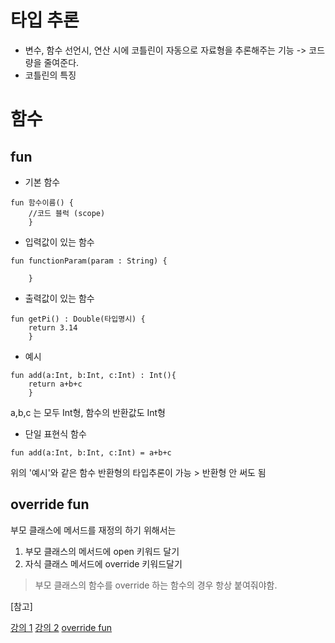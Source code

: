 # 타입 추론
- 변수, 함수 선언시, 연산 시에 코틀린이 자동으로 자료형을 추론해주는 기능
	-> 코드량을 줄여준다.
- 코틀린의 특징  

# 함수

## fun
- 기본 함수
```
fun 함수이름() {
	//코드 블럭 (scope)
    }
```

- 입력값이 있는 함수
```
fun functionParam(param : String) {

	}
```

- 출력값이 있는 함수
```
fun getPi() : Double(타입명시) {
	return 3.14
	}
```

- 예시
```
fun add(a:Int, b:Int, c:Int) : Int(){
	return a+b+c
    }
```

a,b,c 는 모두 Int형,
함수의 반환값도 Int형

- 단일 표현식 함수
```
fun add(a:Int, b:Int, c:Int) = a+b+c
```
위의 '예시'와 같은 함수
반환형의 타입추론이 가능 > 반환형 안 써도 됨

## override fun
부모 클래스에 메서드를 재정의 하기 위해서는
1. 부모 클래스의 메서드에 open 키워드 달기
2. 자식 클래스 메서드에 override 키워드달기

> 부모 클래스의 함수를 override 하는 함수의 경우 항상 붙여줘야함.


[참고]

[강의 1](https://youtu.be/9f7rBip7xc0)
[강의 2](https://youtube.com/playlist?list=PLQdnHjXZyYadiw5aV3p6DwUdXV2bZuhlN)
[override fun](https://greedy0110.tistory.com/68)
